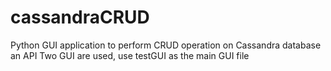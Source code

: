 # cassandraCRUD
Python GUI application to perform CRUD operation on Cassandra database an API
Two GUI are used, use testGUI as the main GUI file

